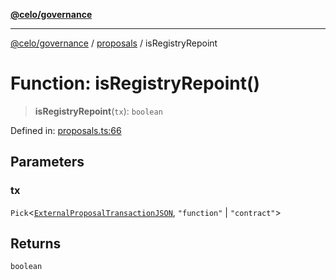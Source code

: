 [**@celo/governance**](../../README.md)

***

[@celo/governance](../../README.md) / [proposals](../README.md) / isRegistryRepoint

# Function: isRegistryRepoint()

> **isRegistryRepoint**(`tx`): `boolean`

Defined in: [proposals.ts:66](https://github.com/celo-org/developer-tooling/blob/master/packages/sdk/governance/src/proposals.ts#L66)

## Parameters

### tx

`Pick`\<[`ExternalProposalTransactionJSON`](../type-aliases/ExternalProposalTransactionJSON.md), `"function"` \| `"contract"`\>

## Returns

`boolean`
